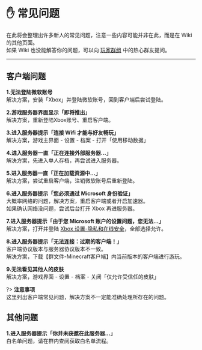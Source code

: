 <!-- guide/question -->

# ✋ 常见问题

在此将会整理出许多新人的常见问题，注意一些内容可能并非在此，而是在 Wiki 的其他页面。</br>
如果 Wiki 也没能解答你的问题，可以向 [玩家群组](community/players/groups) 中的热心群友提问。

---

## 客户端问题

**1.无法登陆微软账号** <br/>
解决方案，安装「Xbox」并登陆微软账号，回到客户端后尝试登陆。

**2.游戏服务器界面显示「即将推出」** <br/>
解决方案，重新登陆Xbox账号、重启客户端。

**3.进入服务器提示「连接 Wifi 才能与好友畅玩」** <br/>
解决方案，游戏主界面 - 设置 - 档案 - 打开「使用移动数据」

**4.进入服务器一直「正在连接外部服务器...」** <br/>
解决方案，先进入单人存档，再尝试进入服务器。

**5.进入服务器一直「正在加载资源中...」** <br/>
解决方案，尝试重启客户端，注销微软账号后重新登陆。

**6.进入服务器提示「您必须通过 Microsoft 身份验证」** <br/>
大概率网络的问题，解决方案，重启客户端或者开启加速器。<br/>
如果确认网络没问题，尝试后台打开 Xbox 再进服务器。

**7.进入服务器提示「由于您 Microsoft 账户的设置问题，您无法...」** <br/>
解决方案，打开并登陆 [Xbox 设置-隐私和在线安全](https://account.xbox.com/zh-cn/Settings?rtc=1&wa=wsignin1.0&activetab=main:privilegetab)，全部选择允许。

**8.进入服务器提示「无法连接：过期的客户端！」** <br/>
客户端协议版本与服务器协议版本不一致。<br/>
解决方案，下载【群文件-Minecraft客户端】内当前版本的客户端进行游玩。

**9.无法看见其他人的皮肤** <br/>
解决方案，游戏界面 - 设置 - 档案 - 关闭「仅允许受信任的皮肤」

?> **注意事项** <br/>
这里列出客户端常见问题，解决方案不一定能准确处理所存在的问题。

## 其他问题

**1.进入服务器提示「你并未获邀在此服务器...」** <br/>
白名单问题，请在群内查阅获取白名单流程。
